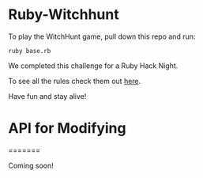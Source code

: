 # Ruby-Witchhunt

To play the WitchHunt game, pull down this repo and run:

`ruby base.rb`

We completed this challenge for a Ruby Hack Night.

To see all the rules check them out [here](http://chocolatepi.net/rules/).

Have fun and stay alive!


# API for Modifying

=======

Coming soon!
